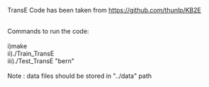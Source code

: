 TransE Code has been taken from https://github.com/thunlp/KB2E<br><br>


Commands to run the code:<br><br>
i)make <br>
ii)./Train_TransE<br>
iii)./Test_TransE "bern"<br><br>
Note : data files should be stored in "../data" path
